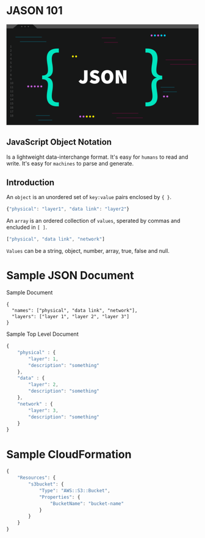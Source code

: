 # JASON 101
![JSON](images/json.webp)

## JavaScript Object Notation
Is a lightweight data-interchange format. It's easy for `humans` to read and write. It's easy for `machines` to parse and generate.

## Introduction
An `object` is an unordered set of `key:value` pairs enclosed by `{ }`.
```js
{"physical": "layer1", "data link": "layer2"}
```
An `array` is an ordered collection of `values`, sperated by commas and encluded in `[ ]`.
```js
["physical", "data link", "network"]
```

`Values` can be a string, object, number, array, true, false and null.

# Sample JSON Document
Sample Document
```JS
{
  "names": ["physical", "data link", "network"],
  "layers": ["layer 1", "layer 2", "layer 3"]
}
```
Sample Top Level Document
```js
{
    "physical" : {
        "layer": 1,
        "description": "something"
    },
    "data" : {
        "layer": 2,
        "description": "something"
    },
    "network" : {
        "layer": 3,
        "description": "something"
    }
}
```
# Sample CloudFormation
```js
{
    "Resources": {
        "s3bucket": {
            "Type": "AWS::S3::Bucket",
            "Properties": {
                "BucketName": "bucket-name"
            }
        }
    }
}
```